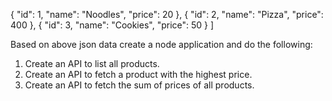  {
        "id": 1,
        "name": "Noodles",
        "price": 20
    },
    {
        "id": 2,
        "name": "Pizza",
        "price": 400
    },
    {
        "id": 3,
        "name": "Cookies",
        "price": 50
    }
]


Based on above json data create a node application and do the following:

1.	Create an API to list all products.
2.	Create an API to fetch a product with the highest price.
3.	Create an API to fetch the sum of prices of all products.
